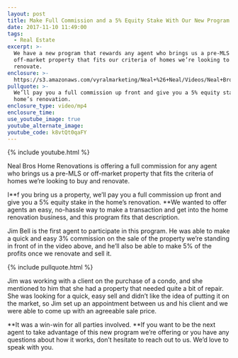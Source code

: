 ```yaml
---
layout: post
title: Make Full Commission and a 5% Equity Stake With Our New Program
date: 2017-11-10 11:49:00
tags:
  - Real Estate
excerpt: >-
  We have a new program that rewards any agent who brings us a pre-MLS or
  off-market property that fits our criteria of homes we’re looking to buy and
  renovate.
enclosure: >-
  https://s3.amazonaws.com/vyralmarketing/Neal+%26+Neal/Videos/Neal+Bros+LLC/2017/-+San+Antonio+Area+Real+Estate.mp4
pullquote: >-
  We’ll pay you a full commission up front and give you a 5% equity stake in the
  home’s renovation.
enclosure_type: video/mp4
enclosure_time:
use_youtube_image: true
youtube_alternate_image:
youtube_code: k8vtQt0qaFY
---
```



{% include youtube.html %}

Neal Bros Home Renovations is offering a full commission for any agent who brings us a pre-MLS or off-market property that fits the criteria of homes we’re looking to buy and renovate.

I**f you bring us a property, we’ll pay you a full commission up front and give you a 5% equity stake in the home’s renovation.&nbsp;**We wanted to offer agents an easy, no-hassle way to make a transaction and get into the home renovation business, and this program fits that description.

Jim Bell is the first agent to participate in this program. He was able to make a quick and easy 3% commission on the sale of the property we’re standing in front of in the video above, and he’ll also be able to make 5% of the profits once we renovate and sell it.

{% include pullquote.html %}

Jim was working with a client on the purchase of a condo, and she mentioned to him that she had a property that needed quite a bit of repair. She was looking for a quick, easy sell and didn’t like the idea of putting it on the market, so Jim set up an appointment between us and his client and we were able to come up with an agreeable sale price.

**It was a win-win for all parties involved.&nbsp;**If you want to be the next agent to take advantage of this new program we’re offering or you have any questions about how it works, don’t hesitate to reach out to us. We’d love to speak with you.